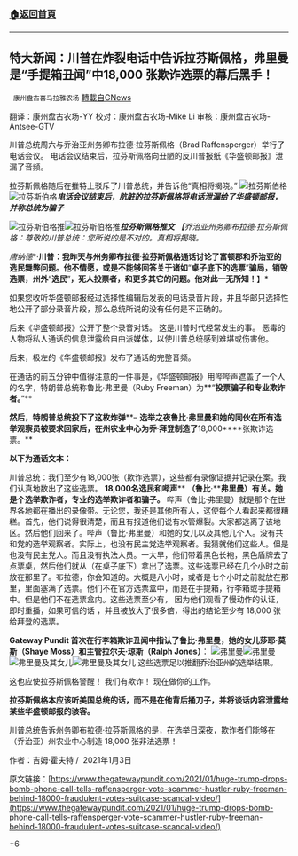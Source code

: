 ###  [:house:返回首頁](https://github.com/ourhimalayas/txt)
---

## 特大新闻：川普在炸裂电话中告诉拉芬斯佩格，弗里曼是“手提箱丑闻”中18,000 张欺诈选票的幕后黑手！
` 康州盘古喜马拉雅农场` [轉載自GNews](https://gnews.org/zh-hans/716338/)

翻译：康州盘古农场-YY
校对：康州盘古农场-Mike Li
审核：康州盘古农场-Antsee-GTV

川普总统周六与乔治亚州务卿布拉德·拉芬斯佩格（Brad Raffensperger）举行了电话会议。 电话会议结束后，拉芬斯佩格向丑陋的反川普报纸《华盛顿邮报》泄漏了音频。

拉芬斯佩格随后在推特上驳斥了川普总统，并告诉他“真相将揭晓。”
![拉芬斯伯格]()![拉芬斯伯格](https://gnews.org/wp-content/uploads/2021/01/拉芬斯伯格.jpg)***电话会议结束后，肮脏的拉芬斯佩格将电话泄漏给了华盛顿邮报，并称总统为骗子***

![拉芬斯伯格推]()![拉芬斯伯格推](https://gnews.org/wp-content/uploads/2021/01/拉芬斯伯格推.jpg)***拉芬斯佩格推文***
*【乔治亚州务卿布拉德·拉芬斯佩格：尊敬的川普总统：您所说的是不对的。真相将揭晓。*

*唐纳德**·**川普：我昨天与州务卿布拉德**·**拉芬斯佩格通话讨论了富顿郡和乔治亚的选民舞弊问题。他不情愿，或是不能够回答关于诸如**“**桌子底下的选票**”**骗局，销毁选票，州外**“**选民**”**，死人投票者，和更多其它的问题。他对此一无所知！**】*

如果您收听华盛顿邮报经过选择性编辑后发表的电话录音片段，并且华邮只选择性地公开了部分录音片段，那么总统所说的没有任何是不正确的。

后来《华盛顿邮报》公开了整个录音对话。 这是川普时代经常发生的事。 恶毒的人物将私人通话的信息泄露给自由派媒体，以使川普总统感到难堪或伤害他。

后来，极左的《华盛顿邮报》发布了通话的完整音频。

在通话的前五分钟中值得注意的一件事是，《华盛顿邮报》用哔哔声遮盖了一个人的名字，特朗普总统称鲁比·弗里曼（Ruby Freeman）为**“****投票骗子和专业欺诈者。****”**

**然后，特朗普总统投下了这枚炸弹****– ****选举之夜鲁比****·****弗里曼和她的同伙在所有选举观察员被要求回家后，在州农业中心为乔****·****拜登制造了****18,000****张欺诈选票。**

**以下为通话文本：**

川普总统：我们至少有18,000张（欺诈选票），这些都有录像证据并记录在案。我们认真地数出了这些选票。 **18,000****名选民和****哔声**** ****（鲁比****·****弗里曼）有关。她是个选举欺诈者，专业的选举欺诈者和骗子。** 哔声（鲁比·弗里曼）就是那个在世界各地都在播出的录像带。无论您，我还是其他所有人，这使每个人看起来都很糟糕。首先，他们说得很清楚，而且有报道他们说有水管爆裂。大家都逃离了该地区。然后他们回来了。哔声（鲁比·弗里曼）和她的女儿以及其他几个人。没有共和党的选举观察者。实际上，也没有民主党选举观察者。我猜就他们这些人。但是也没有民主党人。而且没有执法人员。一大早，他们带着黑色长袍，黑色盾牌去了点票桌，然后他们就从（在桌子底下）拿出了选票。这些选票已经在几个小时之前放在那里了。布拉德，你会知道的。大概是八小时，或者是七个小时之前就放在那里，里面塞满了选票。他们不在官方选票盒中，而是在手提箱，行李箱或手提箱中。但是他们不在选票盒内。这些选票至少有， 因为他们观看了慢动作的认证，即时重播，如果可信的话 ，并且被放大了很多倍，得出的结论至少有 18,000 张给拜登的选票。

**Gateway Pundit 首次在行李箱欺诈丑闻中指认了鲁比·弗里曼，她的女儿莎耶·莫斯（Shaye Moss）和主管拉尔夫·琼斯（Ralph Jones）**：
![弗里曼]()![弗里曼](https://gnews.org/wp-content/uploads/2021/01/鲁迪.jpg)![弗里曼及其女儿]()![弗里曼及其女儿](https://gnews.org/wp-content/uploads/2021/01/弗里曼和其女儿.jpg)
这些选票足以推翻乔治亚州的选举结果。

这也应使拉芬斯佩格警醒！ 我们有欺诈！ 现在做你的工作。

**拉芬斯佩格本应该听美国总统的话，而不是在他背后捅刀子，并将谈话内容泄露给某些华盛顿邮报的骇客。**

川普总统告诉州务卿布拉德·拉芬斯佩格的是，在选举日深夜，欺诈者们能够在（乔治亚）州农业中心制造 18,000 张非法选票！

作者：吉姆·霍夫特 /  2021年1月3日

原文链接：[https://www.thegatewaypundit.com/2021/01/huge-trump-drops-bomb-phone-call-tells-raffensperger-vote-scammer-hustler-ruby-freeman-behind-18000-fraudulent-votes-suitcase-scandal-video/](https://www.thegatewaypundit.com/2021/01/huge-trump-drops-bomb-phone-call-tells-raffensperger-vote-scammer-hustler-ruby-freeman-behind-18000-fraudulent-votes-suitcase-scandal-video/)

+6
